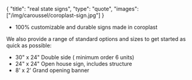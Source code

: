 {
  "title": "real state signs",
  "type": "quote",
  "images": ["/img/caroussel/coroplast-sign.jpg"]
}

* 100% customizable and durable signs made in coroplast

We also provide a range of standard options and sizes to get started as quick as possible:

* 30" x 24" Double side ( minimum order 6 units)
* 24"  x 24" Open house sign, includes structure
* 8' x 2' Grand opening banner

